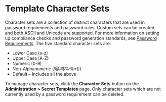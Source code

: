 [title]: # (Template Character Sets)
[tags]: # (XXX)
[priority]: # (30)

# Template Character Sets

Character sets are a collection of distinct characters that are used in password requirements and password rules. Custom sets can be created, and both ASCII and Unicode are supported. For more information on setting up compliance checks and password generation standards, see [Password Requirements](#template-password-requirements). The five standard character sets are:

- Lower Case (a-z)
- Upper Case (A-Z)
- Numeric (0-9)
- Non-Alphanumeric (!@#$%^&*())
- Default – Includes all the above

To manage character sets, click the **Character Sets** button on the **Administration > Secret Templates** page. Only character sets which are not currently used by a password requirement can be deleted.
